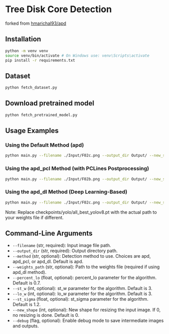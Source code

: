 # Tree Disk Core Detection

forked from [hmarichal93/apd](https://github.com/hmarichal93/apd)

## Installation
```bash
python -m venv venv
source venv/bin/activate # On Windows use: venv\Scripts\activate
pip install -r requirements.txt
```

## Dataset

```bash
python fetch_dataset.py
```

## Download pretrained model
```bash
python fetch_pretrained_model.py
```

## Usage Examples
### Using the Default Method (apd)
```bash
python main.py --filename ./Input/F02c.png --output_dir Output/ --new_shape 640 --debug
```

### Using the apd_pcl Method (with PCLines Postprocessing)
```bash
python main.py --filename ./Input/F02b.png --output_dir Output/ --new_shape 640 --debug --method apd_pcl
```

### Using the apd_dl Method (Deep Learning-Based)
```bash
python main.py --filename ./Input/F02c.png --output_dir Output/ --new_shape 640 --debug --method apd_dl --weights_path checkpoints/yolo/all_best_yolov8.pt
```

Note: Replace checkpoints/yolo/all_best_yolov8.pt with the actual path to your weights file if different.

## Command-Line Arguments

* `--filename` (str, required): Input image file path.
* `--output_dir` (str, required): Output directory path.
* `--method` (str, optional): Detection method to use. Choices are apd, apd_pcl, or apd_dl. Default is apd.
* `--weights_path` (str, optional): Path to the weights file (required if using apd_dl method).
* `--percent_lo` (float, optional): percent_lo parameter for the algorithm. Default is 0.7.
* `--st_w` (int, optional): st_w parameter for the algorithm. Default is 3.
* `--lo_w` (int, optional): lo_w parameter for the algorithm. Default is 3.
* `--st_sigma` (float, optional): st_sigma parameter for the algorithm. Default is 1.2.
* `--new_shape` (int, optional): New shape for resizing the input image. If 0, no resizing is done. Default is 0.
* `--debug` (flag, optional): Enable debug mode to save intermediate images and outputs.
